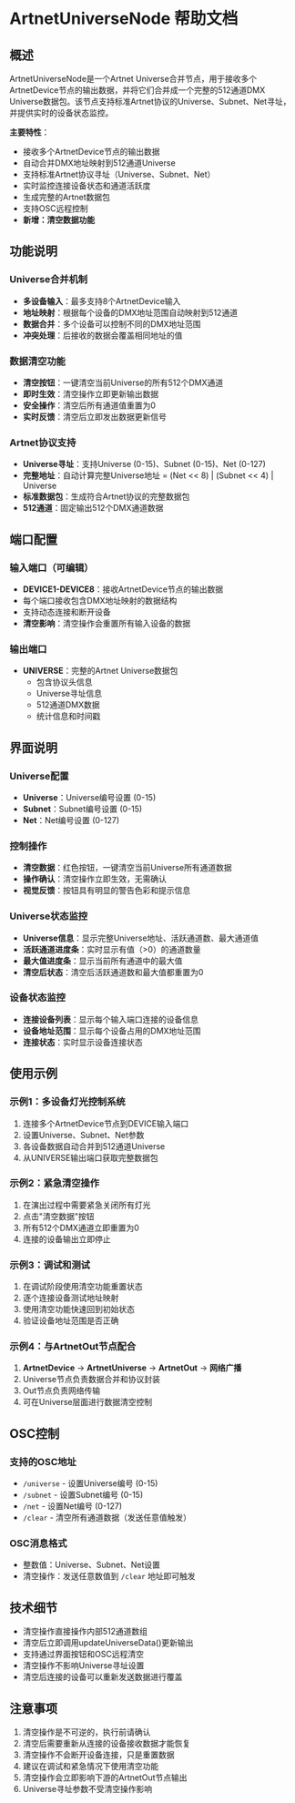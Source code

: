 # ArtnetUniverseNode 帮助文档

## 概述

ArtnetUniverseNode是一个Artnet Universe合并节点，用于接收多个ArtnetDevice节点的输出数据，并将它们合并成一个完整的512通道DMX Universe数据包。该节点支持标准Artnet协议的Universe、Subnet、Net寻址，并提供实时的设备状态监控。

**主要特性**：
- 接收多个ArtnetDevice节点的输出数据
- 自动合并DMX地址映射到512通道Universe
- 支持标准Artnet协议寻址（Universe、Subnet、Net）
- 实时监控连接设备状态和通道活跃度
- 生成完整的Artnet数据包
- 支持OSC远程控制
- **新增：清空数据功能**

## 功能说明

### Universe合并机制
- **多设备输入**：最多支持8个ArtnetDevice输入
- **地址映射**：根据每个设备的DMX地址范围自动映射到512通道
- **数据合并**：多个设备可以控制不同的DMX地址范围
- **冲突处理**：后接收的数据会覆盖相同地址的值

### 数据清空功能
- **清空按钮**：一键清空当前Universe的所有512个DMX通道
- **即时生效**：清空操作立即更新输出数据
- **安全操作**：清空后所有通道值重置为0
- **实时反馈**：清空后立即发出数据更新信号

### Artnet协议支持
- **Universe寻址**：支持Universe (0-15)、Subnet (0-15)、Net (0-127)
- **完整地址**：自动计算完整Universe地址 = (Net << 8) | (Subnet << 4) | Universe
- **标准数据包**：生成符合Artnet协议的完整数据包
- **512通道**：固定输出512个DMX通道数据

## 端口配置

### 输入端口（可编辑）
- **DEVICE1-DEVICE8**：接收ArtnetDevice节点的输出数据
- 每个端口接收包含DMX地址映射的数据结构
- 支持动态连接和断开设备
- **清空影响**：清空操作会重置所有输入设备的数据

### 输出端口
- **UNIVERSE**：完整的Artnet Universe数据包
  - 包含协议头信息
  - Universe寻址信息
  - 512通道DMX数据
  - 统计信息和时间戳

## 界面说明

### Universe配置
- **Universe**：Universe编号设置 (0-15)
- **Subnet**：Subnet编号设置 (0-15)
- **Net**：Net编号设置 (0-127)

### 控制操作
- **清空数据**：红色按钮，一键清空当前Universe所有通道数据
- **操作确认**：清空操作立即生效，无需确认
- **视觉反馈**：按钮具有明显的警告色彩和提示信息

### Universe状态监控
- **Universe信息**：显示完整Universe地址、活跃通道数、最大通道值
- **活跃通道进度条**：实时显示有值（>0）的通道数量
- **最大值进度条**：显示当前所有通道中的最大值
- **清空后状态**：清空后活跃通道数和最大值都重置为0

### 设备状态监控
- **连接设备列表**：显示每个输入端口连接的设备信息
- **设备地址范围**：显示每个设备占用的DMX地址范围
- **连接状态**：实时显示设备连接状态

## 使用示例

### 示例1：多设备灯光控制系统
1. 连接多个ArtnetDevice节点到DEVICE输入端口
2. 设置Universe、Subnet、Net参数
3. 各设备数据自动合并到512通道Universe
4. 从UNIVERSE输出端口获取完整数据包

### 示例2：紧急清空操作
1. 在演出过程中需要紧急关闭所有灯光
2. 点击"清空数据"按钮
3. 所有512个DMX通道立即重置为0
4. 连接的设备输出立即停止

### 示例3：调试和测试
1. 在调试阶段使用清空功能重置状态
2. 逐个连接设备测试地址映射
3. 使用清空功能快速回到初始状态
4. 验证设备地址范围是否正确

### 示例4：与ArtnetOut节点配合
1. **ArtnetDevice** → **ArtnetUniverse** → **ArtnetOut** → **网络广播**
2. Universe节点负责数据合并和协议封装
3. Out节点负责网络传输
4. 可在Universe层面进行数据清空控制

## OSC控制

### 支持的OSC地址
- `/universe` - 设置Universe编号 (0-15)
- `/subnet` - 设置Subnet编号 (0-15)
- `/net` - 设置Net编号 (0-127)
- `/clear` - 清空所有通道数据（发送任意值触发）

### OSC消息格式
- 整数值：Universe、Subnet、Net设置
- 清空操作：发送任意数值到 `/clear` 地址即可触发

## 技术细节
- 清空操作直接操作内部512通道数组
- 清空后立即调用updateUniverseData()更新输出
- 支持通过界面按钮和OSC远程清空
- 清空操作不影响Universe寻址设置
- 清空后连接的设备可以重新发送数据进行覆盖

## 注意事项
1. 清空操作是不可逆的，执行前请确认
2. 清空后需要重新从连接的设备接收数据才能恢复
3. 清空操作不会断开设备连接，只是重置数据
4. 建议在调试和紧急情况下使用清空功能
5. 清空操作会立即影响下游的ArtnetOut节点输出
6. Universe寻址参数不受清空操作影响
